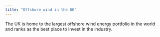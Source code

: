 ```yaml
---
title: "Offshore wind in the UK"
---
```

The UK is home to the largest offshore wind energy portfolio in the world and ranks as the best place to invest in the industry.
